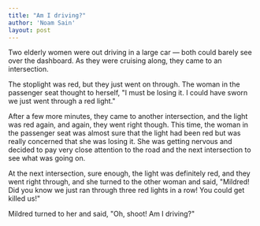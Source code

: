 ```yaml
---
title: "Am I driving?"
author: 'Noam Sain'
layout: post
---
```


Two elderly women were out driving in a large car — both could barely see over the dashboard. As they were cruising along, they came to an intersection.

The stoplight was red, but they just went on through. The woman in the passenger seat thought to herself, "I must be losing it. I could have sworn we just went through a red light."

After a few more minutes, they came to another intersection, and the light was red again, and again, they went right though. This time, the woman in the passenger seat was almost sure that the light had been red but was really concerned that she was losing it. She was getting nervous and decided to pay very close attention to the road and the next intersection to see what was going on.

At the next intersection, sure enough, the light was definitely red, and they went right through, and she turned to the other woman and said, "Mildred! Did you know we just ran through three red lights in a row! You could get killed us!"

Mildred turned to her and said, "Oh, shoot! Am I driving?"
